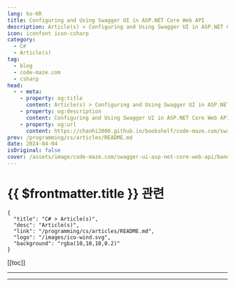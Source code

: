 ```yaml
---
lang: ko-KR
title: Configuring and Using Swagger UI in ASP.NET Core Web API
description: Article(s) > Configuring and Using Swagger UI in ASP.NET Core Web API
icon: iconfont icon-csharp
category: 
  - C#
  - Article(s)
tag: 
  - blog
  - code-maze.com
  - csharp
head:  
  - - meta:
    - property: og:title
      content: Article(s) > Configuring and Using Swagger UI in ASP.NET Core Web API
    - property: og:description
      content: Configuring and Using Swagger UI in ASP.NET Core Web API
    - property: og:url
      content: https://chanhi2000.github.io/bookshelf/code-maze.com/swagger-ui-asp-net-core-web-api.html
prev: /programming/cs/articles/README.md
date: 2024-04-04
isOriginal: false
cover: /assets/image/code-maze.com/swagger-ui-asp-net-core-web-api/banner.png
---
```


# {{ $frontmatter.title }} 관련

```component VPCard
{
  "title": "C# > Article(s)",
  "desc": "Article(s)",
  "link": "/programming/cs/articles/README.md",
  "logo": "/images/ico-wind.svg",
  "background": "rgba(10,10,10,0.2)"
}
```

[[toc]]

---

<SiteInfo
  name="Configuring and Using Swagger UI in ASP.NET Core Web API"
  desc="We are going to learn how to integrate the Swagger UI/OpenAPI in an ASP.NET Core Web API, extend the documentation, and customize UI."
  url="https://code-maze.com/swagger-ui-asp-net-core-web-api/"
  logo="/assets/image/code-maze.com/favicon.png"
  preview="/assets/image/code-maze.com/swagger-ui-asp-net-core-web-api/banner.png"/>

<!-- TODO: 작성 -->

---

<TagLinks />